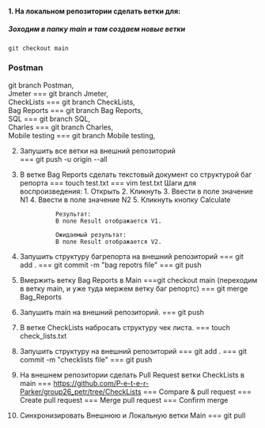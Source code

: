 #### 1. На локальном репозитории сделать ветки для:
##### Зоходим в папку main и там создаем новые ветки 
	git checkout main
 ### Postman      
  git branch Postman,  
 Jmeter       === git branch Jmeter,         
 CheckLists   === git branch CheckLists,    
 Bag Reports  === git branch Bag Reports,  
 SQL          === git branch SQL,            
 Charles      === git branch Charles,         
 Mobile testing === git branch Mobile testing,  

2. Запушить все ветки на внешний репозиторий  
	=== git push -u origin --all
3. В ветке Bag Reports сделать текстовый документ со структурой баг репорта
	=== touch test.txt
	=== vim test.txt
	 Шаги для воспроизведения:
                 1. Открыть
                 2. Кликнуть
                 3. Ввести в поле значение N1
                 4. Ввести в поле значение N2
                 5. Кликнуть кнопку Calculate

                 Результат:
                 В поле Result отображается V1.

                 Ожидаемый результат:
                 В поле Result отображается V2.

4. Запушить структуру багрепорта на внешний репозиторий 
	=== git add .
	=== git commit -m "bag repotrs file"
	=== git push
5. Вмержить ветку Bag Reports в Main 
	===git checkout main (переходим в ветку main, и уже туда мержем ветку баг репортс)
	=== git merge Bag_Reports
6. Запушить main на внешний репозиторий. === git push
7. В ветке CheckLists набросать структуру чек листа. === touch check_lists.txt
8. Запушить структуру на внешний репозиторий
	=== git add .
	=== git commit -m "checklists file"
	=== git push
9. На внешнем репозитории сделать Pull Request ветки CheckLists в main
	=== https://github.com/P-e-t-e-r-Parker/group26_petr/tree/CheckLists
	=== Compare & pull request
	=== Create pull request
	=== Merge pull request
   	=== Confirm merge
10. Синхронизировать Внешнюю и Локальную ветки Main	
	=== git pull	
